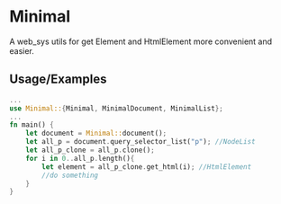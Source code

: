 
# Minimal

A web_sys utils for get Element and HtmlElement more convenient and easier.



## Usage/Examples

```rust
...
use Minimal::{Minimal, MinimalDocument, MinimalList};
...
fn main() {
    let document = Minimal::document();
    let all_p = document.query_selector_list("p"); //NodeList
    let all_p_clone = all_p.clone();
    for i in 0..all_p.length(){
        let element = all_p_clone.get_html(i); //HtmlElement
        //do something
    }
}
```

